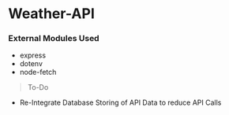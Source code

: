 # Weather-API

### External Modules Used
- express
- dotenv
- node-fetch

> To-Do
- Re-Integrate Database Storing of API Data to reduce API Calls